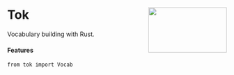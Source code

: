 <h1>Tok<img src='https://github.com/yngtodd/tok/blob/main/img/snek.png' align='right' width='180' height='104'></h1>



Vocabulary building with Rust.


#### Features

``````
from tok import Vocab


``````
